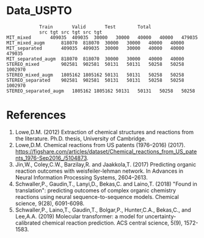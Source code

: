 # Data_USPTO
				Train		Valid		Test		Total	
				src	tgt	src	tgt	src	tgt
	MIT_mixed		409035	409035	30000	30000	40000	40000	479035
	MIT_mixed_augm		818070	818070	30000	30000	40000	40000
	MIT_separated		409035	409035	30000	30000	40000	40000	479035
	MIT_separated_augm	818070	818070	30000	30000	40000	40000
	STEREO_mixed		902581	902581	50131	50131	50258	50258	1002970
	STEREO_mixed_augm	1805162	1805162	50131	50131	50258	50258
	STEREO_separated	902581	902581	50131	50131	50258	50258	1002970
	STEREO_separated_augm	1805162	1805162	50131	50131	50258	50258

# References
  1. Lowe,D.M. (2012) Extraction of chemical structures and reactions from the literature. Ph.D. thesis, University of Cambridge.
  2. Lowe,D.M. Chemical reactions from US patents (1976–2016) (2017). https://figshare.com/articles/dataset/Chemical_reactions_from_US_patents_1976-Sep2016_/5104873.
  3. Jin,W., Coley,C.W., Barzilay,R. and Jaakkola,T. (2017) Predicting organic reaction outcomes with weisfeiler-lehman network. In Advances in Neural Information Processing Systems, 2604–2613.
  4. Schwaller,P., Gaudin,T., Lanyi,D., Bekas,C. and Laino,T. (2018) "Found in translation": predicting outcomes of complex organic chemistry reactions using neural sequence-to-sequence models. Chemical science, 9(28), 6091-6098.
  5. Schwaller,P., Laino,T., Gaudin,T., Bolgar,P., Hunter,C.A., Bekas,C., and Lee,A.A. (2019) Molecular transformer: a model for uncertainty-calibrated chemical reaction prediction. ACS central science, 5(9), 1572-1583.
  
